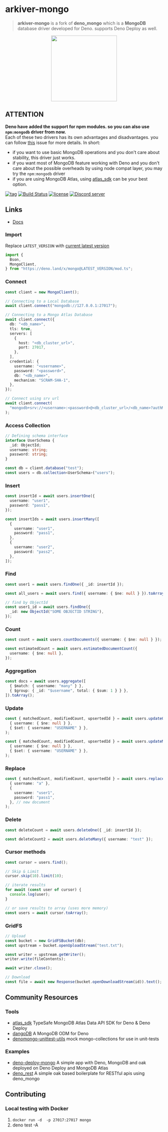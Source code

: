 # arkiver-mongo

> **arkiver-mongo** is a fork of **deno_mongo** which is a **MongoDB** database driver developed for Deno. supports
> Deno Deploy as well.

<div align="center">
  <img src="https://user-images.githubusercontent.com/47688578/168461127-aeadaaf5-224d-4664-8a1d-4789c4ee9281.jpg" width="210">
</div>

## ATTENTION

**Deno have added the support for npm modules. so you can also use `npm:mongodb`
driver from now.**\
Each of these two drivers has its own advantages and disadvantages. you can
follow [this](https://github.com/denodrivers/mongo/issues/380) issue for more
details. In short:

- if you want to use basic MongoDB operations and you don't care about
  stability, this driver just works.
- if you want most of MongoDB feature working with Deno and you don't care about
  the possible overheads by using node compat layer, you may try the
  `npm:mongodb` driver
- if you are using MongoDB Atlas, using
  [atlas_sdk](https://github.com/erfanium/atlas_sdk) can be your best option.

[![tag](https://img.shields.io/github/tag/manyuanrong/deno_mongo.svg)](https://github.com/manyuanrong/deno_mongo/releases)
[![Build Status](https://github.com/manyuanrong/deno_mongo/workflows/ci/badge.svg?branch=main)](https://github.com/manyuanrong/deno_mongo/actions)
[![license](https://img.shields.io/github/license/manyuanrong/deno_mongo.svg)](https://github.com/manyuanrong/deno_mongo)
[![Discord server](https://img.shields.io/discord/768918486575480863?color=blue&label=Ask%20for%20help%20here&logo=discord&style=flat-square)](https://discord.gg/HEdTCvZUSf)

## Links

- [Docs](https://doc.deno.land/https/deno.land/x/mongo/mod.ts)

### Import

Replace `LATEST_VERSION` with
[current latest version](https://deno.land/x/mongo)

```ts
import {
  Bson,
  MongoClient,
} from "https://deno.land/x/mongo@LATEST_VERSION/mod.ts";
```

### Connect

```ts
const client = new MongoClient();

// Connecting to a Local Database
await client.connect("mongodb://127.0.0.1:27017");

// Connecting to a Mongo Atlas Database
await client.connect({
  db: "<db_name>",
  tls: true,
  servers: [
    {
      host: "<db_cluster_url>",
      port: 27017,
    },
  ],
  credential: {
    username: "<username>",
    password: "<password>",
    db: "<db_name>",
    mechanism: "SCRAM-SHA-1",
  },
});

// Connect using srv url
await client.connect(
  "mongodb+srv://<username>:<password>@<db_cluster_url>/<db_name>?authMechanism=SCRAM-SHA-1",
);
```

### Access Collection

```ts
// Defining schema interface
interface UserSchema {
  _id: ObjectId;
  username: string;
  password: string;
}

const db = client.database("test");
const users = db.collection<UserSchema>("users");
```

### Insert

```ts
const insertId = await users.insertOne({
  username: "user1",
  password: "pass1",
});

const insertIds = await users.insertMany([
  {
    username: "user1",
    password: "pass1",
  },
  {
    username: "user2",
    password: "pass2",
  },
]);
```

### Find

```ts
const user1 = await users.findOne({ _id: insertId });

const all_users = await users.find({ username: { $ne: null } }).toArray();

// find by ObjectId
const user1_id = await users.findOne({
  _id: new ObjectId("SOME OBJECTID STRING"),
});
```

### Count

```ts
const count = await users.countDocuments({ username: { $ne: null } });

const estimatedCount = await users.estimatedDocumentCount({
  username: { $ne: null },
});
```

### Aggregation

```ts
const docs = await users.aggregate([
  { $match: { username: "many" } },
  { $group: { _id: "$username", total: { $sum: 1 } } },
]).toArray();
```

### Update

```ts
const { matchedCount, modifiedCount, upsertedId } = await users.updateOne(
  { username: { $ne: null } },
  { $set: { username: "USERNAME" } },
);

const { matchedCount, modifiedCount, upsertedId } = await users.updateMany(
  { username: { $ne: null } },
  { $set: { username: "USERNAME" } },
);
```

### Replace

```ts
const { matchedCount, modifiedCount, upsertedId } = await users.replaceOne(
  { username: "a" },
  {
    username: "user1",
    password: "pass1",
  }, // new document
);
```

### Delete

```ts
const deleteCount = await users.deleteOne({ _id: insertId });

const deleteCount2 = await users.deleteMany({ username: "test" });
```

### Cursor methods

```ts
const cursor = users.find();

// Skip & Limit
cursor.skip(10).limit(10);

// iterate results
for await (const user of cursor) {
  console.log(user);
}

// or save results to array (uses more memory)
const users = await cursor.toArray();
```

### GridFS

```ts
// Upload
const bucket = new GridFSBucket(db);
const upstream = bucket.openUploadStream("test.txt");

const writer = upstream.getWriter();
writer.write(fileContents);

await writer.close();

// Download
const file = await new Response(bucket.openDownloadStream(id)).text();
```

## Community Resources

### Tools

- [atlas_sdk](https://github.com/erfanium/atlas_sdk) TypeSafe MongoDB Atlas Data
  API SDK for Deno & Deno Deploy
- [dangoDB](https://github.com/oslabs-beta/dangoDB) A MongoDB ODM for Deno
- [denomongo-unittest-utils](https://github.com/Gang-of-Fork/denomongo-unittest-utils)
  mock mongo-collections for use in unit-tests

### Examples

- [deno-deploy-mongo](https://github.com/erfanium/deno-deploy-mongo) A simple
  app with Deno, MongoDB and oak deployed on Deno Deploy and MongoDB Atlas
- [deno_rest](https://github.com/vicky-gonsalves/deno_rest) A simple oak based
  boilerplate for RESTful apis using deno_mongo

## Contributing

### Local testing with Docker

1. `docker run -d  -p 27017:27017 mongo`
2. deno test -A
